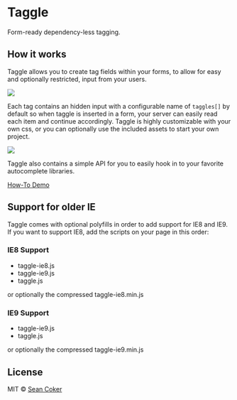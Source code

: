 Taggle
=========

Form-ready dependency-less tagging.


## How it works

Taggle allows you to create tag fields within your forms, to allow for easy and optionally restricted, input from your users.

![](https://cloud.githubusercontent.com/assets/1030830/4432876/e5dbccd0-46b0-11e4-99cb-2578f4762256.gif)

Each tag contains an hidden input with a configurable name of `taggles[]` by default so when taggle is inserted in a form, your server can easily read each item and continue accordingly. Taggle is highly customizable with your own css, or you can optionally use the included assets to start your own project.

![](https://cloud.githubusercontent.com/assets/1030830/4432907/e001b336-46b2-11e4-966e-12b0648386c8.gif)

Taggle also contains a simple API for you to easily hook in to your favorite autocomplete libraries.


[How-To Demo](http://sean.is/poppin/tags/)


## Support for older IE

Taggle comes with optional polyfills in order to add support for IE8 and IE9. If you want to support IE8, add the scripts on your page in this order:

### IE8 Support
- taggle-ie8.js
- taggle-ie9.js
- taggle.js

or optionally the compressed taggle-ie8.min.js

### IE9 Support
- taggle-ie9.js
- taggle.js

or optionally the compressed taggle-ie9.min.js


## License

MIT © [Sean Coker](https://twitter.com/okcoker)
